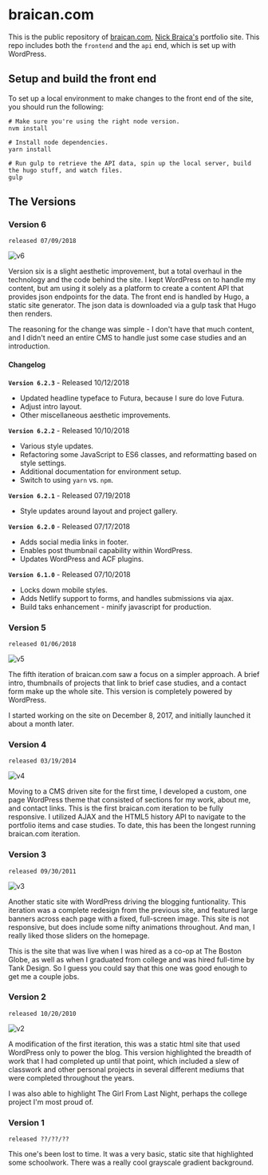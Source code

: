 # braican.com


This is the public repository of [braican.com](http://braican.com), [Nick Braica's](http://twitter.com/braican) portfolio site. This repo includes both the `frontend` and the `api` end, which is set up with WordPress.


## Setup and build the front end

To set up a local environment to make changes to the front end of the site, you should run the following:

```
# Make sure you're using the right node version.
nvm install

# Install node dependencies.
yarn install

# Run gulp to retrieve the API data, spin up the local server, build the hugo stuff, and watch files.
gulp
```


## The Versions

### Version 6
`released 07/09/2018`

![v6](assets/braican.com-v6.png?raw=true)

Version six is a slight aesthetic improvement, but a total overhaul in the technology and the code behind the site. I kept WordPress on to handle my content, but am using it solely as a platform to create a content API that provides json endpoints for the data. The front end is handled by Hugo, a static site generator. The json data is downloaded via a gulp task that Hugo then renders.

The reasoning for the change was simple - I don't have that much content, and I didn't need an entire CMS to handle just some case studies and an introduction.

#### Changelog

**`Version 6.2.3`** - Released 10/12/2018

* Updated headline typeface to Futura, because I sure do love Futura.
* Adjust intro layout.
* Other miscellaneous aesthetic improvements.

**`Version 6.2.2`** - Released 10/10/2018

* Various style updates.
* Refactoring some JavaScript to ES6 classes, and reformatting based on style settings.
* Additional documentation for environment setup.
* Switch to using `yarn` vs. `npm`.

**`Version 6.2.1`** - Released 07/19/2018

* Style updates around layout and project gallery.

**`Version 6.2.0`** - Released 07/17/2018

* Adds social media links in footer.
* Enables post thumbnail capability within WordPress.
* Updates WordPress and ACF plugins.

**`Version 6.1.0`** - Released 07/10/2018

* Locks down mobile styles.
* Adds Netlify support to forms, and handles submissions via ajax.
* Build taks enhancement - minify javascript for production.



### Version 5
`released 01/06/2018`

![v5](assets/braican.com-v5.jpg?raw=true)

The fifth iteration of braican.com saw a focus on a simpler approach. A brief intro, thumbnails of projects that link to brief case studies, and a contact form make up the whole site. This version is completely powered by WordPress.

I started working on the site on December 8, 2017, and initially launched it about a month later.


### Version 4
`released 03/19/2014`

![v4](assets/braican.com-v4.jpg?raw=true)

Moving to a CMS driven site for the first time, I developed a custom, one page WordPress theme that consisted of sections for my work, about me, and contact links. This is the first braican.com iteration to be fully responsive. I utilized AJAX and the HTML5 history API to navigate to the portfolio items and case studies. To date, this has been the longest running braican.com iteration.

### Version 3
`released 09/30/2011`

![v3](assets/braican.com-v3.jpg?raw=true)

Another static site with WordPress driving the blogging funtionality. This iteration was a complete redesign from the previous site, and featured large banners across each page with a fixed, full-screen image. This site is not responsive, but does include some nifty animations throughout. And man, I really liked those sliders on the homepage.

This is the site that was live when I was hired as a co-op at The Boston Globe, as well as when I graduated from college and was hired full-time by Tank Design. So I guess you could say that this one was good enough to get me a couple jobs.


### Version 2
`released 10/20/2010`

![v2](assets/braican.com-v2.jpg?raw=true)

A modification of the first iteration, this was a static html site that used WordPress only to power the blog. This version highlighted the breadth of work that I had completed up until that point, which included a slew of classwork and other personal projects in several different mediums that were completed throughout the years.

I was also able to highlight The Girl From Last Night, perhaps the college project I'm most proud of.

### Version 1

`released ??/??/??`

This one's been lost to time. It was a very basic, static site that highlighted some schoolwork. There was a really cool grayscale gradient background.
